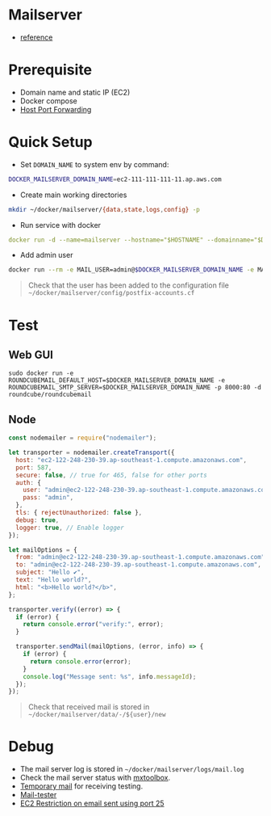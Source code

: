 # Mailserver

- [reference](https://i12bretro.github.io/tutorials/0779.html)

# Prerequisite

- Domain name and static IP (EC2)
- Docker compose
- [Host Port Forwarding](https://docker-mailserver.github.io/docker-mailserver/latest/config/security/understanding-the-ports/#overview-of-email-ports)

# Quick Setup

- Set `DOMAIN_NAME` to system env by command:

```bash
DOCKER_MAILSERVER_DOMAIN_NAME=ec2-111-111-111-11.ap.aws.com
```

- Create main working directories

```bash
mkdir ~/docker/mailserver/{data,state,logs,config} -p
```

- Run service with docker

```yaml
docker run -d --name=mailserver --hostname="$HOSTNAME" --domainname="$DOCKER_MAILSERVER_DOMAIN_NAME" -p 25:25 -p 143:143 -p 587:587 -p 993:993 -e ENABLE_SPAMASSASSIN=1 -e SPAMASSASSIN_SPAM_TO_INBOX=1 -e ENABLE_CLAMAV=1 -e ENABLE_POSTGREY=1 -e ENABLE_FAIL2BAN=0 -e ENABLE_SASLAUTHD=0 -e ONE_DIR=1 -e TZ=America/New_York -v ~/docker/mailserver/data/:/var/mail/ -v ~/docker/mailserver/state/:/var/mail-state/ -v ~/docker/mailserver/logs/:/var/log/mail/ -v ~/docker/mailserver/config/:/tmp/docker-mailserver/ --restart=unless-stopped mailserver/docker-mailserver
```

- Add admin user

```bash
docker run --rm -e MAIL_USER=admin@$DOCKER_MAILSERVER_DOMAIN_NAME -e MAIL_PASS=admin -it mailserver/docker-mailserver /bin/sh -c 'echo "$MAIL_USER|$(doveadm pw -s SHA512-CRYPT -u $MAIL_USER -p $MAIL_PASS)"' >> ~/docker/mailserver/config/postfix-accounts.cf
```

> Check that the user has been added to the configuration file `~/docker/mailserver/config/postfix-accounts.cf`

# Test

## Web GUI

```
sudo docker run -e ROUNDCUBEMAIL_DEFAULT_HOST=$DOCKER_MAILSERVER_DOMAIN_NAME -e ROUNDCUBEMAIL_SMTP_SERVER=$DOCKER_MAILSERVER_DOMAIN_NAME -p 8000:80 -d roundcube/roundcubemail
```

## Node

```javascript
const nodemailer = require("nodemailer");

let transporter = nodemailer.createTransport({
  host: "ec2-122-248-230-39.ap-southeast-1.compute.amazonaws.com",
  port: 587,
  secure: false, // true for 465, false for other ports
  auth: {
    user: "admin@ec2-122-248-230-39.ap-southeast-1.compute.amazonaws.com",
    pass: "admin",
  },
  tls: { rejectUnauthorized: false },
  debug: true,
  logger: true, // Enable logger
});

let mailOptions = {
  from: "admin@ec2-122-248-230-39.ap-southeast-1.compute.amazonaws.com",
  to: "admin@ec2-122-248-230-39.ap-southeast-1.compute.amazonaws.com",
  subject: "Hello ✔",
  text: "Hello world?",
  html: "<b>Hello world?</b>",
};

transporter.verify((error) => {
  if (error) {
    return console.error("verify:", error);
  }

  transporter.sendMail(mailOptions, (error, info) => {
    if (error) {
      return console.error(error);
    }
    console.log("Message sent: %s", info.messageId);
  });
});
```

> Check that received mail is stored in `~/docker/mailserver/data/-/${user}/new`

# Debug

- The mail server log is stored in `~/docker/mailserver/logs/mail.log`
- Check the mail server status with [mxtoolbox](https://mxtoolbox.com/diagnostic.aspx).
- [Temporary mail](https://10minutemail.com/) for receiving testing.
- [Mail-tester](https://www.mail-tester.com/)
- [EC2 Restriction on email sent using port 25](https://docs.aws.amazon.com/AWSEC2/latest/UserGuide/ec2-resource-limits.html#port-25-throttle)
